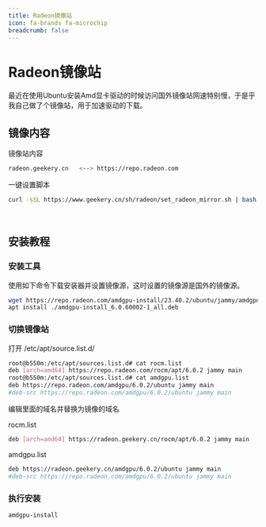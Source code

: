 ```yaml
---
title: Radeon镜像站
icon: fa-brands fa-microchip
breadcrumb: false
---
```


# Radeon镜像站

最近在使用Ubuntu安装Amd显卡驱动的时候访问国外镜像站网速特别慢，于是乎我自己做了个镜像站，用于加速驱动的下载。

## 镜像内容

镜像站内容

```bash
radeon.geekery.cn	<--> https://repo.radeon.com
```

一键设置脚本

```bash
curl -sSL https://www.geekery.cn/sh/radeon/set_radeon_mirror.sh | bash
```

​	

## 安装教程

### 安装工具

使用如下命令下载安装器并设置镜像源，这时设置的镜像源是国外的镜像源。

```bash
wget https://repo.radeon.com/amdgpu-install/23.40.2/ubuntu/jammy/amdgpu-install_6.0.60002-1_all.deb
apt install ./amdgpu-install_6.0.60002-1_all.deb
```

### 切换镜像站

打开 /etc/apt/source.list.d/

```bash
root@b550m:/etc/apt/sources.list.d# cat rocm.list
deb [arch=amd64] https://repo.radeon.com/rocm/apt/6.0.2 jammy main
root@b550m:/etc/apt/sources.list.d# cat amdgpu.list
deb https://repo.radeon.com/amdgpu/6.0.2/ubuntu jammy main
#deb-src https://repo.radeon.com/amdgpu/6.0.2/ubuntu jammy main

```

编辑里面的域名并替换为镜像的域名

rocm.list

```bash
deb [arch=amd64] https://radeon.geekery.cn/rocm/apt/6.0.2 jammy main
```

amdgpu.list

```bash
deb https://radeon.geekery.cn/amdgpu/6.0.2/ubuntu jammy main
#deb-src https://repo.radeon.com/amdgpu/6.0.2/ubuntu jammy main
```

### 执行安装

```bash
amdgpu-install
```



